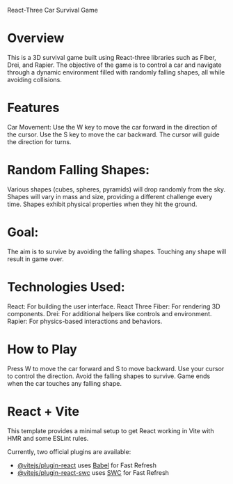 React-Three Car Survival Game

# Overview
This is a 3D survival game built using React-three libraries such as Fiber, Drei, and Rapier. The objective of the game is to control a car and navigate through a dynamic environment filled with randomly falling shapes, all while avoiding collisions.

# Features
Car Movement:
Use the W key to move the car forward in the direction of the cursor.
Use the S key to move the car backward.
The cursor will guide the direction for turns.

# Random Falling Shapes:
Various shapes (cubes, spheres, pyramids) will drop randomly from the sky.
Shapes will vary in mass and size, providing a different challenge every time.
Shapes exhibit physical properties when they hit the ground.

# Goal:
The aim is to survive by avoiding the falling shapes.
Touching any shape will result in game over.

# Technologies Used:
React: For building the user interface.
React Three Fiber: For rendering 3D components.
Drei: For additional helpers like controls and environment.
Rapier: For physics-based interactions and behaviors.

# How to Play
Press W to move the car forward and S to move backward.
Use your cursor to control the direction.
Avoid the falling shapes to survive.
Game ends when the car touches any falling shape.

# React + Vite

This template provides a minimal setup to get React working in Vite with HMR and some ESLint rules.

Currently, two official plugins are available:

- [@vitejs/plugin-react](https://github.com/vitejs/vite-plugin-react/blob/main/packages/plugin-react/README.md) uses [Babel](https://babeljs.io/) for Fast Refresh
- [@vitejs/plugin-react-swc](https://github.com/vitejs/vite-plugin-react-swc) uses [SWC](https://swc.rs/) for Fast Refresh
